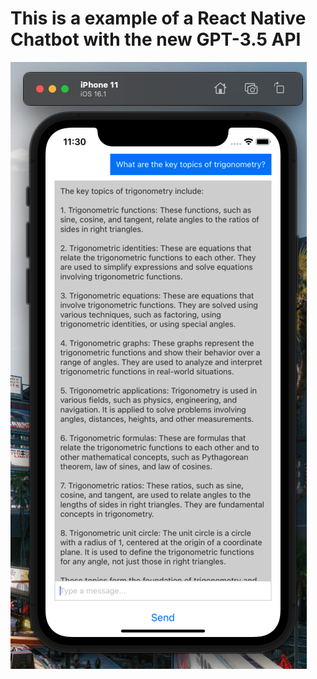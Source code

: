 # This is a example of a React Native Chatbot with the new GPT-3.5 API

![Screenshot](assets/example_screen.png)
